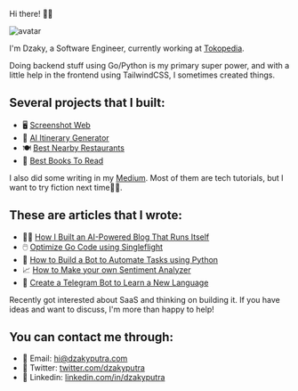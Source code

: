 Hi there! 👋🏼

<img class="avatar" src="/assets/dzaky-min.png" alt="avatar">

I'm Dzaky, a Software Engineer, currently working at <a href="https://tokopedia.com" target="_blank">Tokopedia</a>.

<!-- I spent the first 3 years of my career as a Data Engineer and a Data Scientist at <a href="https://kulina.id" target="_blank">Kulina</a> and <a href="https://telkom.co.id/" target="_blank">Telkom</a> respectively, then as a Software Engineer in the last 2 years. -->

Doing backend stuff using Go/Python is my primary super power, and with a little help in the frontend using TailwindCSS, I sometimes created things. 

## Several projects that I built:
- 🖥️ <a href="https://screenshotweb.com/" target="_blank">Screenshot Web</a>
- 📃 <a href="https://itinerai.fly.dev/" target="_blank">AI Itinerary Generator</a>
- 🍽️ <a href="https://best-nearby-restaurants.herokuapp.com" target="_blank">Best Nearby Restaurants</a>
- 📔 <a href="https://bestbookstoread.info" target="_blank">Best Books To Read</a>

I also did some writing in my <a href="https://medium.com/@dzakyputra" target="_blank">Medium</a>. Most of them are tech tutorials, but I want to try fiction next time🤞🏼.

## These are articles that I wrote:
- ✍🏼 <a href="https://levelup.gitconnected.com/how-i-built-an-ai-powered-blog-that-runs-itself-339421fbd5d1" target="_blank">How I Built an AI-Powered Blog That Runs Itself</a>
- 🖱️ <a href="https://medium.com/gitconnected/optimize-your-go-code-using-singleflight-3f11a808324" target="_blank">Optimize Go Code using Singleflight</a>
- 🤖 <a href="https://medium.com/free-code-camp/how-to-build-a-bot-to-automate-your-mindless-tasks-using-python-and-google-bigquery-a34faf7fb74" target="_blank">How to Build a Bot to Automate Tasks using Python</a>
- 📈 <a href="https://medium.com/free-code-camp/how-to-make-your-own-sentiment-analyzer-using-python-and-googles-natural-language-api-9e91e1c493e" target="_blank">How to Make your own Sentiment Analyzer</a>
- 📝 <a href="https://medium.com/towards-data-science/create-a-telegram-bot-to-help-you-learn-a-new-language-aef10607b5f9" target="_blank">Create a Telegram Bot to Learn a New Language</a>

Recently got interested about SaaS and thinking on building it. If you have ideas and want to discuss, I'm more than happy to help! 

## You can contact me through:
- 📩 Email: hi@dzakyputra.com
- 📱 Twitter: <a href="https://twitter.com/dzakyputra" target="_blank">twitter.com/dzakyputra</a>
- 💼 Linkedin: <a href="https://linkedin.com/in/dzakyputra" target="_blank">linkedin.com/in/dzakyputra</a>
